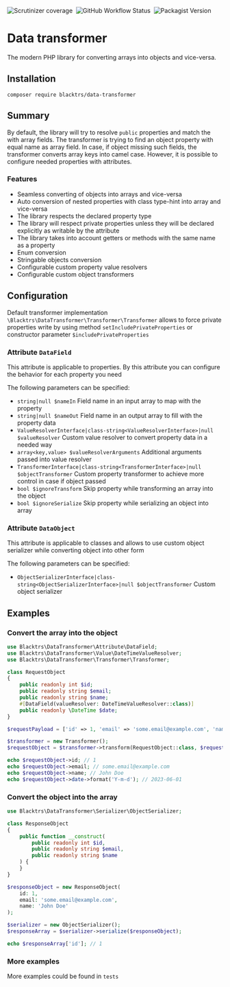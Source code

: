 ![Scrutinizer coverage](https://img.shields.io/scrutinizer/coverage/g/blacktrs/data-transformer/main)&nbsp;
![GitHub Workflow Status](https://img.shields.io/github/actions/workflow/status/blacktrs/data-transformer/php.yaml)&nbsp;
![Packagist Version](https://img.shields.io/packagist/v/blacktrs/data-transformer)

# Data transformer

The modern PHP library for converting arrays into objects and vice-versa.

## Installation

`composer require blacktrs/data-transformer`

## Summary

By default, the library will try to resolve `public` properties and match the with array fields. 
The transformer is trying to find an object property with equal name as array field. 
In case, if object missing such fields, the transformer converts array keys into camel case.
However, it is possible to configure needed properties with attributes.


### Features
* Seamless converting of objects into arrays and vice-versa
* Auto conversion of nested properties with class type-hint into array and vice-versa
* The library respects the declared property type
* The library will respect private properties unless they will be declared explicitly as writable by the attribute
* The library takes into account getters or methods with the same name as a property
* Enum conversion
* Stringable objects conversion
* Configurable custom property value resolvers
* Configurable custom object transformers

## Configuration

Default transformer implementation `\Blacktrs\DataTransformer\Transformer\Transformer`
allows to force private properties write by using method `setIncludePrivateProperties` or constructor parameter `$includePrivateProperties`

### Attribute `DataField`
This attribute is applicable to properties. By this attribute you can configure the behavior for each property you need

The following parameters can be specified:
* `string|null $nameIn` Field name in an input array to map with the property
* `string|null $nameOut` Field name in an output array to fill with the property data
* `ValueResolverInterface|class-string<ValueResolverInterface>|null $valueResolver` Custom value resolver to convert property data in a needed way
* `array<key,value> $valueResolverArguments` Additional arguments passed into value resolver
* `TransformerInterface|class-string<TransformerInterface>|null $objectTransformer` Custom property transformer to achieve more control in case if object passed
* `bool $ignoreTransform` Skip property while transforming an array into the object
* `bool $ignoreSerialize` Skip property while serializing an object into array

### Attribute `DataObject`
This attribute is applicable to classes and allows to use custom object serializer while converting object into other form

The following parameters can be specified:
* `ObjectSerializerInterface|class-string<ObjectSerializerInterface>|null $objectTransformer` Custom object serializer

## Examples

### Convert the array into the object

```php
use Blacktrs\DataTransformer\Attribute\DataField;
use Blacktrs\DataTransformer\Value\DateTimeValueResolver;
use Blacktrs\DataTransformer\Transformer\Transformer;

class RequestObject
{
    public readonly int $id;
    public readonly string $email;
    public readonly string $name;
    #[DataField(valueResolver: DateTimeValueResolver::class)]
    public readonly \DateTime $date;
}

$requestPayload = ['id' => 1, 'email' => 'some.email@example.com', 'name' => 'John Doe', 'date' => '2023-06-01 10:10:10'];

$transformer = new Transformer();
$requestObject = $transformer->transform(RequestObject::class, $requestPayload);

echo $requestObject->id; // 1
echo $requestObject->email; // some.email@example.com
echo $requestObject->name; // John Doe
echo $requestObject->date->format('Y-m-d'); // 2023-06-01
```

### Convert the object into the array

```php
use Blacktrs\DataTransformer\Serializer\ObjectSerializer;

class ResponseObject
{
    public function __construct(
        public readonly int $id,
        public readonly string $email,
        public readonly string $name
    ) {
    }
}

$responseObject = new ResponseObject(
    id: 1, 
    email: 'some.email@example.com', 
    name: 'John Doe'
);

$serializer = new ObjectSerializer();
$responseArray = $serializer->serialize($responseObject);

echo $responseArray['id']; // 1
```

### More examples
More examples could be found in `tests`